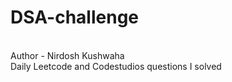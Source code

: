 # DSA-challenge 
<br>
Author - Nirdosh Kushwaha
<br>
Daily Leetcode and Codestudios questions I solved 
